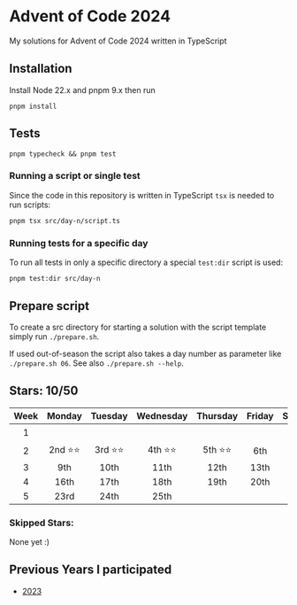 # Advent of Code 2024

My solutions for Advent of Code 2024 written in TypeScript

## Installation

Install Node 22.x and pnpm 9.x then run

```shell
pnpm install
```

## Tests

```shell
pnpm typecheck && pnpm test
```

### Running a script or single test

Since the code in this repository is written in TypeScript `tsx` is needed to run scripts:

```shell
pnpm tsx src/day-n/script.ts
```

### Running tests for a specific day

To run all tests in only a specific directory a special `test:dir` script is used:

```shell
pnpm test:dir src/day-n
```

## Prepare script

To create a src directory for starting a solution with the script template simply run `./prepare.sh`.

If used out-of-season the script also takes a day number as parameter like `./prepare.sh 06`. See also `./prepare.sh --help`.

## Stars: 10/50

| Week |  Monday  | Tuesday  | Wednesday | Thursday | Friday | Saturday |  Sunday  |
| :--: | :------: | :------: | :-------: | :------: | :----: | :------: | :------: |
|  1   |          |          |           |          |        |          | 1st ⭐⭐ |
|  2   | 2nd ⭐⭐ | 3rd ⭐⭐ | 4th ⭐⭐  | 5th ⭐⭐ |  6th   |   7th    |   8th    |
|  3   |   9th    |   10th   |   11th    |   12th   |  13th  |   14th   |   15th   |
|  4   |   16th   |   17th   |   18th    |   19th   |  20th  |   21st   |   22nd   |
|  5   |   23rd   |   24th   |   25th    |

### Skipped Stars:

None yet :)

<!---
<details>
<summary><b>Day X Part Y</b></summary>
<p>This is a description of what problem I had solving this puzzle</p>
</details>
-->

## Previous Years I participated

- [2023](https://github.com/mitsunee/advent-of-code-2023)
